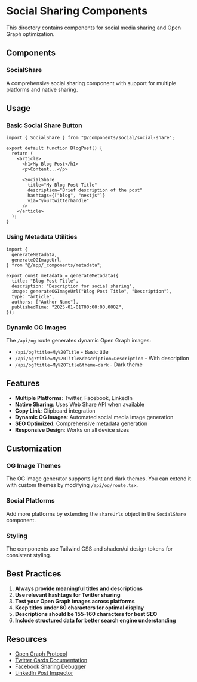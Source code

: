 # Social Sharing Components

This directory contains components for social media sharing and Open Graph optimization.

## Components

### SocialShare

A comprehensive social sharing component with support for multiple platforms and native sharing.

## Usage

### Basic Social Share Button

```tsx
import { SocialShare } from "@/components/social/social-share";

export default function BlogPost() {
  return (
    <article>
      <h1>My Blog Post</h1>
      <p>Content...</p>

      <SocialShare
        title="My Blog Post Title"
        description="Brief description of the post"
        hashtags={["blog", "nextjs"]}
        via="yourtwitterhandle"
      />
    </article>
  );
}
```

### Using Metadata Utilities

```tsx
import {
  generateMetadata,
  generateOGImageUrl,
} from "@/app/_components/metadata";

export const metadata = generateMetadata({
  title: "Blog Post Title",
  description: "Description for social sharing",
  image: generateOGImageUrl("Blog Post Title", "Description"),
  type: "article",
  authors: ["Author Name"],
  publishedTime: "2025-01-01T00:00:00.000Z",
});
```

### Dynamic OG Images

The `/api/og` route generates dynamic Open Graph images:

- `/api/og?title=My%20Title` - Basic title
- `/api/og?title=My%20Title&description=Description` - With description
- `/api/og?title=My%20Title&theme=dark` - Dark theme

## Features

- **Multiple Platforms**: Twitter, Facebook, LinkedIn
- **Native Sharing**: Uses Web Share API when available
- **Copy Link**: Clipboard integration
- **Dynamic OG Images**: Automated social media image generation
- **SEO Optimized**: Comprehensive metadata generation
- **Responsive Design**: Works on all device sizes

## Customization

### OG Image Themes

The OG image generator supports light and dark themes. You can extend it with custom themes by modifying `/api/og/route.tsx`.

### Social Platforms

Add more platforms by extending the `shareUrls` object in the `SocialShare` component.

### Styling

The components use Tailwind CSS and shadcn/ui design tokens for consistent styling.

## Best Practices

1. **Always provide meaningful titles and descriptions**
2. **Use relevant hashtags for Twitter sharing**
3. **Test your Open Graph images across platforms**
4. **Keep titles under 60 characters for optimal display**
5. **Descriptions should be 155-160 characters for best SEO**
6. **Include structured data for better search engine understanding**

## Resources

- [Open Graph Protocol](https://ogp.me/)
- [Twitter Cards Documentation](https://developer.twitter.com/en/docs/twitter-for-websites/cards)
- [Facebook Sharing Debugger](https://developers.facebook.com/tools/debug/)
- [LinkedIn Post Inspector](https://www.linkedin.com/post-inspector/)
